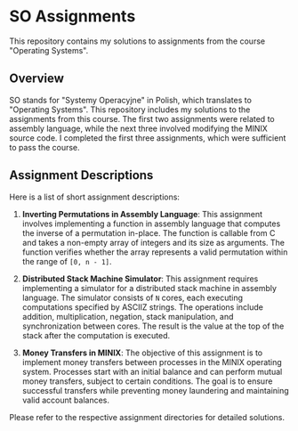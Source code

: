 # SO Assignments

This repository contains my solutions to assignments from the course "Operating
Systems".

## Overview

SO stands for "Systemy Operacyjne" in Polish, which translates to "Operating
Systems". This repository includes my solutions to the assignments from this
course. The first two assignments were related to assembly language, while the
next three involved modifying the MINIX source code. I completed the first three
assignments, which were sufficient to pass the course.

## Assignment Descriptions

Here is a list of short assignment descriptions:

1. **Inverting Permutations in Assembly Language**: This assignment involves
implementing a function in assembly language that computes the inverse of a
permutation in-place. The function is callable from C and takes a non-empty
array of integers and its size as arguments. The function verifies whether the
array represents a valid permutation within the range of `[0, n - 1]`.

2. **Distributed Stack Machine Simulator**: This assignment requires
implementing a simulator for a distributed stack machine in assembly language.
The simulator consists of `N` cores, each executing computations specified by
ASCIIZ strings. The operations include addition, multiplication, negation, stack
manipulation, and synchronization between cores. The result is the value at the
top of the stack after the computation is executed.

3. **Money Transfers in MINIX**: The objective of this assignment is to
implement money transfers between processes in the MINIX operating system.
Processes start with an initial balance and can perform mutual money transfers,
subject to certain conditions. The goal is to ensure successful transfers while
preventing money laundering and maintaining valid account balances.

Please refer to the respective assignment directories for detailed solutions.
